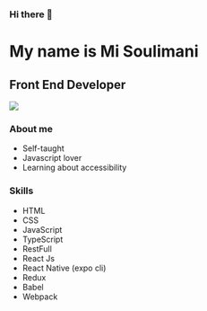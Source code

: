 ### Hi there 👋
My name is Mi Soulimani
=======================

Front End Developer
-------------------
![](https://www.pexels.com/fr-fr/photo/texte-965345/)
### About me

*   Self-taught
*   Javascript lover
*   Learning about accessibility


### Skills

*   HTML
*   CSS
*   JavaScript
*   TypeScript
*   RestFull
*   React Js
*   React Native (expo cli)
*   Redux
*   Babel
*   Webpack
